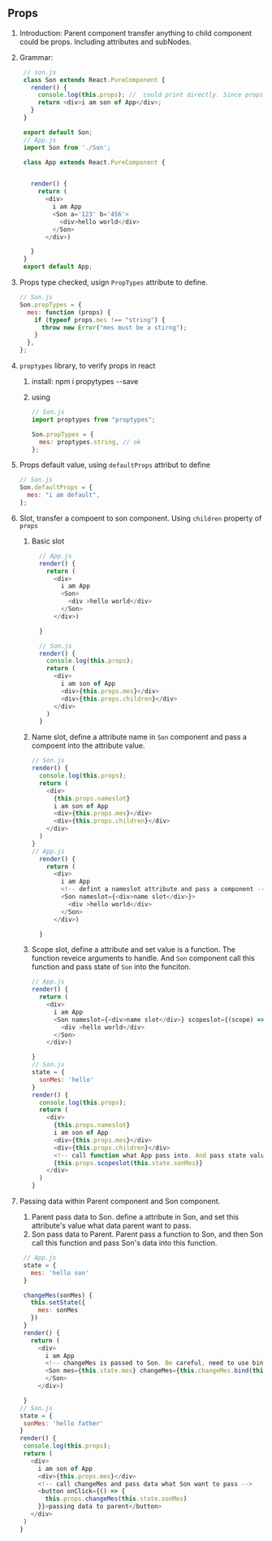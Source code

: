 ## Props

1. Introduction: Parent component transfer anything to child component could be props. Including attributes and subNodes.
2. Grammar:

   ```js
    // son.js
    class Son extends React.PureComponent {
      render() {
        console.log(this.props); //  could print directly. Since props bind to this. {a:123, b:456, children:[xxx]}
        return <div>i am son of App</div>;
      }
    }

    export default Son;
    // App.js
    import Son from './Son';

    class App extends React.PureComponent {


      render() {
        return (
          <div>
            i am App
            <Son a='123' b='456'>
              <div>hello world</div>
            </Son>
          </div>)

      }
    }
    export default App;
   ```

3. Props type checked, usign `PropTypes` attribute to define.
   ```js
   // Son.js
   Son.propTypes = {
     mes: function (props) {
       if (typeof props.mes !== "string") {
         throw new Error("mes must be a stirng");
       }
     },
   };
   ```
4. `proptypes` library, to verify props in react

   1. install: npm i propytypes --save
   2. using

      ```js
      // Son.js
      import proptypes from "proptypes";

      Son.propTypes = {
        mes: proptypes.string, // ok
      };
      ```

5. Props default value, using `defaultProps` attribut to define
   ```js
   // Son.js
   Son.defaultProps = {
     mes: "i am default",
   };
   ```
6. Slot, transfer a compoent to son component. Using `children` property of `props`

   1. Basic slot

      ```js
        // App.js
        render() {
          return (
            <div>
              i am App
              <Son>
                <div >hello world</div>
              </Son>
            </div>)

        }

        // Son.js
        render() {
          console.log(this.props);
          return (
            <div>
              i am son of App
              <div>{this.props.mes}</div>
              <div>{this.props.children}</div>
            </div>
          )
        }
      ```

   2. Name slot, define a attribute name in `Son` component and pass a compoent into the attribute value.

      ```js
      // Son.js
      render() {
        console.log(this.props);
        return (
          <div>
            {this.props.nameslot}
            i am son of App
            <div>{this.props.mes}</div>
            <div>{this.props.children}</div>
          </div>
        )
      }
      // App.js
        render() {
          return (
            <div>
              i am App
              <!-- defint a nameslot attribute and pass a component -->
              <Son nameslot={<div>name slot</div>}>
                <div >hello world</div>
              </Son>
            </div>)

        }
      ```

   3. Scope slot, define a attribute and set value is a function. The function reveice arguments to handle. And `Son` component call this function and pass state of `Son` into the funciton.

      ```js
      // App.js
      render() {
        return (
          <div>
            i am App
            <Son nameslot={<div>name slot</div>} scopeslot={(scope) => <div>scope{scope}</div>}>
              <div >hello world</div>
            </Son>
          </div>)

      }
      // Son.js
      state = {
        sonMes: 'hello'
      }
      render() {
        console.log(this.props);
        return (
          <div>
            {this.props.nameslot}
            i am son of App
            <div>{this.props.mes}</div>
            <div>{this.props.children}</div>
            <!-- call function what App pass into. And pass state value into this function. -->
            {this.props.scopeslot(this.state.sonMes)}
          </div>
        )
      }
      ```

7. Passing data within Parent component and Son component.

   1. Parent pass data to Son. define a attribute in Son, and set this attribute's value what data parent want to pass.
   2. Son pass data to Parent. Parent pass a function to Son, and then Son call this function and pass Son's data into this function.

   ```js
    // App.js
    state = {
      mes: 'hello son'
    }

    changeMes(sonMes) {
      this.setState({
        mes: sonMes
      })
    }
    render() {
      return (
        <div>
          i am App
          <!-- changeMes is passed to Son. Be careful, need to use bind to set this -->
          <Son mes={this.state.mes} changeMes={this.changeMes.bind(this)}>
          </Son>
        </div>)

    }
   // Son.js
   state = {
    sonMes: 'hello father'
   }
   render() {
    console.log(this.props);
    return (
      <div>
        i am son of App
        <div>{this.props.mes}</div>
        <!-- call changeMes and pass data what Son want to pass -->
        <button onClick={() => {
          this.props.changeMes(this.state.sonMes)
        }}>passing data to parent</button>
      </div>
    )
   }
   ```
